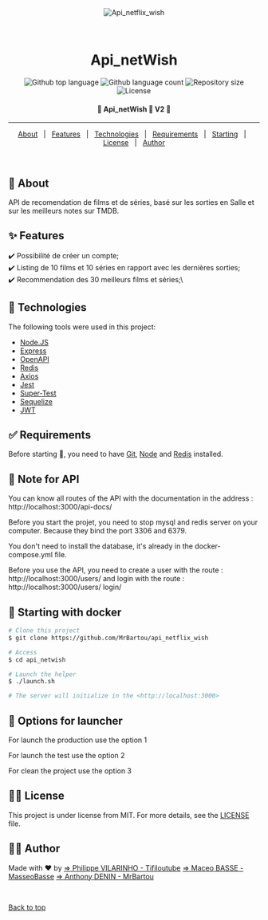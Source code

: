 <div align="center" id="top"> 
  <img src="./.github/app.gif" alt="Api_netflix_wish" />

  &#xa0;
</div>

<h1 align="center">Api_netWish</h1>

<p align="center">
  <img alt="Github top language" src="https://img.shields.io/github/languages/top/MrBartou/api_netwish?color=56BEB8">

  <img alt="Github language count" src="https://img.shields.io/github/languages/count/MrBartou/api_netflix_wish?color=56BEB8">

  <img alt="Repository size" src="https://img.shields.io/github/repo-size/MrBartou/api_netflix_wish?color=56BEB8">

  <img alt="License" src="https://img.shields.io/github/license/MrBartou/api_netflix_wish?color=56BEB8">

</p>

 <h4 align="center">
	🚧  Api_netWish 🚀 V2  🚧
</h4><hr>

<p align="center">
  <a href="#dart-about">About</a> &#xa0; | &#xa0;
  <a href="#sparkles-features">Features</a> &#xa0; | &#xa0;
  <a href="#rocket-technologies">Technologies</a> &#xa0; | &#xa0;
  <a href="#white_check_mark-requirements">Requirements</a> &#xa0; | &#xa0;
  <a href="#checkered_flag-starting">Starting</a> &#xa0; | &#xa0;
  <a href="#memo-license">License</a> &#xa0; | &#xa0;
  <a href="https://github.com/{{YOUR_GITHUB_USERNAME}}" target="_blank">Author</a>
</p>

<br>

## :dart: About ##

API de recomendation de films et de séries, basé sur les sorties en Salle et sur les meilleurs notes sur TMDB.

## :sparkles: Features ##

:heavy_check_mark: Possibilité de créer un compte;\
:heavy_check_mark: Listing de 10 films et 10 séries en rapport avec les dernières sorties;\
:heavy_check_mark: Recommendation des 30 meilleurs films et séries;\

## :robot: Technologies ##

The following tools were used in this project:

- [Node.JS](https://nodejs.org/en/)
- [Express](https://expressjs.com/)
- [OpenAPI](https://www.openapis.org/)
- [Redis](https://redis.io/)
- [Axios](https://axios-http.com/fr/docs/intro)
- [Jest](https://jestjs.io/fr/)
- [Super-Test](https://www.npmjs.com/package/supertest)
- [Sequelize](https://sequelize.org/)
- [JWT](https://jwt.io/)

## :white_check_mark: Requirements ##

Before starting :checkered_flag:, you need to have [Git](https://git-scm.com), [Node](https://nodejs.org/en/)  and [Redis](https://redis.io/) installed.

## :notebook: Note for API ##

You can know all routes of the API with the documentation in the address : http://localhost:3000/api-docs/

Before you start the projet, you need to stop mysql and redis server on your computer. Because they bind the port 3306 and 6379.

You don't need to install the database, it's already in the docker-compose.yml file.

Before you use the API, you need to create a user with the route : http://localhost:3000/users/ and login with the route : http://localhost:3000/users/ login/
## :checkered_flag: Starting with docker ##

```bash
# Clone this project
$ git clone https://github.com/MrBartou/api_netflix_wish

# Access
$ cd api_netwish

# Launch the helper
$ ./launch.sh

# The server will initialize in the <http://localhost:3000>
```

## :pushpin: Options for launcher ##
For launch the production use the option 1

For launch the test use the option 2

For clean the project use the option 3

## :man_judge: License ##

This project is under license from MIT. For more details, see the [LICENSE](LICENSE.md) file.

## :technologist: Author ##

Made with :heart: by
<a href="https://github.com/MaceoBasse" target="_blank"> => Philippe VILARINHO - Tifiloutube</a>
<a href="https://github.com/tifiloutube" target="_blank"> => Maceo BASSE - MasseoBasse</a>
<a href="https://github.com/MrBartou" target="_blank"> => Anthony DENIN - MrBartou</a>

&#xa0;

<a href="#top">Back to top</a>
